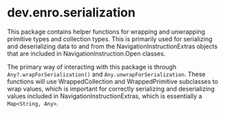 # dev.enro.serialization

This package contains helper functions for wrapping and unwrapping primitive types and collection types. This is primarily used for serializing and deserializing data to and from the NavigationInstructionExtras objects that are included in NavigationInstruction.Open classes.

The primary way of interacting with this package is through `Any?.wrapForSerialization()` and `Any.unwrapForSerialization`. These functions will use WrappedCollection and WrappedPrimitive subclasses to wrap values, which is important for correctly serializing and deserializing values included in NavigationInstructionExtras, which is essentially a `Map<String, Any>`. 